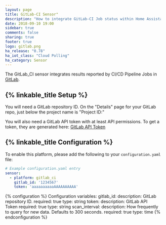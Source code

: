```yaml
---
layout: page
title: GitLab-CI Sensor"
description: "How to integrate GitLab-CI Job status within Home Assistant."
date: 2018-09-10 19:00
sidebar: true
comments: false
sharing: true
footer: true
logo: gitlab.png
ha_release: "0.78"
ha_iot_class: "Cloud Polling"
ha_category: Sensor
---
```


The GitLab_CI sensor integrates results reported by CI/CD Pipeline Jobs in [GitLab](https://gitlab.com/).

## {% linkable_title Setup %}

You will need a GitLab repository ID. On the "Details" page for your GitLab repo, just below the project name is "Project ID:"

You will also need a GitLab API token with at least API permissions. To get a token, they are generated here: [GitLab API Token](https://gitlab.com/profile/personal_access_tokens)

## {% linkable_title Configuration %}

To enable this platform, please add the following to your `configuration.yaml` file:

```yaml
# Example configuration.yaml entry
sensor:
  - platform: gitlab_ci
    gitlab_id: '1234567'
    token: 'aaaaaaaaaaAAAAAAAAAA'
```

{% configuration %}
Configuration variables:
gitlab_id:
  description: GitLab repository ID.
  required: true
  type: string
token:
  description: GitLab API Token
  required: true
  type: string
scan_interval:
  description: How frequently to query for new data. Defaults to 300 seconds.
  required: true
  type: time
{% endconfiguration %}
